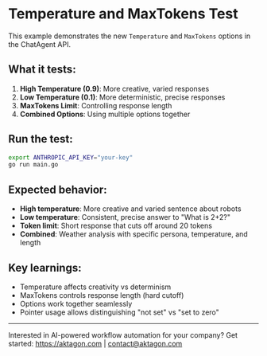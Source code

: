 # Temperature and MaxTokens Test

This example demonstrates the new `Temperature` and `MaxTokens` options in the ChatAgent API.

## What it tests:

1. **High Temperature (0.9)**: More creative, varied responses
2. **Low Temperature (0.1)**: More deterministic, precise responses  
3. **MaxTokens Limit**: Controlling response length
4. **Combined Options**: Using multiple options together

## Run the test:

```bash
export ANTHROPIC_API_KEY="your-key"
go run main.go
```

## Expected behavior:

- **High temperature**: More creative and varied sentence about robots
- **Low temperature**: Consistent, precise answer to "What is 2+2?"
- **Token limit**: Short response that cuts off around 20 tokens
- **Combined**: Weather analysis with specific persona, temperature, and length

## Key learnings:

- Temperature affects creativity vs determinism
- MaxTokens controls response length (hard cutoff)
- Options work together seamlessly
- Pointer usage allows distinguishing "not set" vs "set to zero"

---
Interested in AI-powered workflow automation for your company? Get started: https://aktagon.com | contact@aktagon.com

